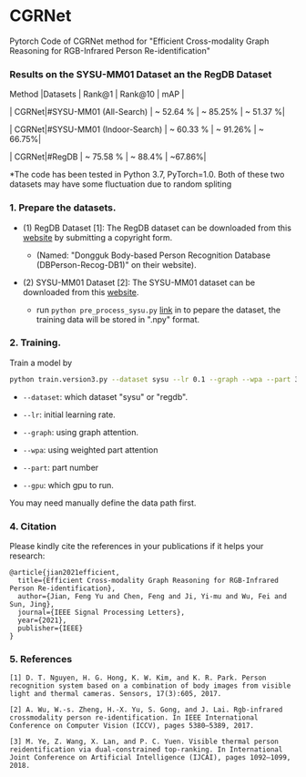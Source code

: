 

# CGRNet

Pytorch Code of CGRNet method for "Efficient Cross-modality Graph Reasoning for RGB-Infrared Person Re-identification"

### Results on the SYSU-MM01 Dataset an the RegDB Dataset 
Method |Datasets    | Rank@1  | Rank@10 |  mAP | 

| CGRNet|#SYSU-MM01 (All-Search)  | ~ 52.64 % | ~ 85.25% | ~ 51.37 %|

| CGRNet|#SYSU-MM01 (Indoor-Search)  | ~ 60.33 % | ~ 91.26% | ~ 66.75%|

| CGRNet|#RegDB  | ~ 75.58 % | ~ 88.4% | ~67.86%|

*The code has been tested in Python 3.7, PyTorch=1.0. Both of these two datasets may have some fluctuation due to random spliting

### 1. Prepare the datasets.

- (1) RegDB Dataset [1]: The RegDB dataset can be downloaded from this [website](http://dm.dongguk.edu/link.html) by submitting a copyright form.

    - (Named: "Dongguk Body-based Person Recognition Database (DBPerson-Recog-DB1)" on their website). 

- (2) SYSU-MM01 Dataset [2]: The SYSU-MM01 dataset can be downloaded from this [website](http://isee.sysu.edu.cn/project/RGBIRReID.htm).

   - run `python pre_process_sysu.py` [link](https://github.com/mangye16/Cross-Modal-Re-ID-baseline/blob/master/pre_process_sysu.py) in to pepare the dataset, the training data will be stored in ".npy" format.

### 2. Training.
  Train a model by
  ```bash
python train.version3.py --dataset sysu --lr 0.1 --graph --wpa --part 3 --gpu 0
  ```

  - `--dataset`: which dataset "sysu" or "regdb".

  - `--lr`: initial learning rate.
  
  -  `--graph`: using graph attention.
  
  - `--wpa`: using weighted part attention
  
  - `--part`: part number
  
  - `--gpu`:  which gpu to run.

You may need manually define the data path first.

### 4. Citation

Please kindly cite the references in your publications if it helps your research:
```
@article{jian2021efficient,
  title={Efficient Cross-modality Graph Reasoning for RGB-Infrared Person Re-identification},
  author={Jian, Feng Yu and Chen, Feng and Ji, Yi-mu and Wu, Fei and Sun, Jing},
  journal={IEEE Signal Processing Letters},
  year={2021},
  publisher={IEEE}
}
```

### 5. References



```
[1] D. T. Nguyen, H. G. Hong, K. W. Kim, and K. R. Park. Person recognition system based on a combination of body images from visible light and thermal cameras. Sensors, 17(3):605, 2017.

[2] A. Wu, W.-s. Zheng, H.-X. Yu, S. Gong, and J. Lai. Rgb-infrared crossmodality person re-identification. In IEEE International Conference on Computer Vision (ICCV), pages 5380–5389, 2017.

[3] M. Ye, Z. Wang, X. Lan, and P. C. Yuen. Visible thermal person reidentification via dual-constrained top-ranking. In International Joint Conference on Artificial Intelligence (IJCAI), pages 1092–1099, 2018.
```

